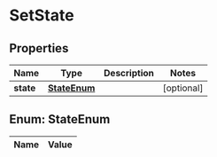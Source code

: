 

# SetState

## Properties

Name | Type | Description | Notes
------------ | ------------- | ------------- | -------------
**state** | [**StateEnum**](#StateEnum) |  |  [optional]


## Enum: StateEnum

Name | Value
---- | -----




